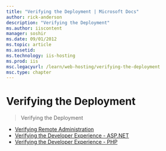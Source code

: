 ```yaml
---
title: "Verifying the Deployment | Microsoft Docs"
author: rick-anderson
description: "Verifying the Deployment"
ms.author: iiscontent
manager: soshir
ms.date: 09/01/2012
ms.topic: article
ms.assetid: 
ms.technology: iis-hosting
ms.prod: iis
msc.legacyurl: /learn/web-hosting/verifying-the-deployment
msc.type: chapter
---
```

Verifying the Deployment
====================
> Verifying the Deployment


- [Verifying Remote Administration](verifying-remote-administration.md)
- [Verifying the Developer Experience - ASP.NET](verifying-the-developer-experience-aspnet.md)
- [Verifying the Developer Experience - PHP](verifying-the-developer-experience-php.md)